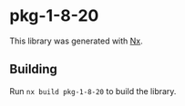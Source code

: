 # pkg-1-8-20

This library was generated with [Nx](https://nx.dev).

## Building

Run `nx build pkg-1-8-20` to build the library.
